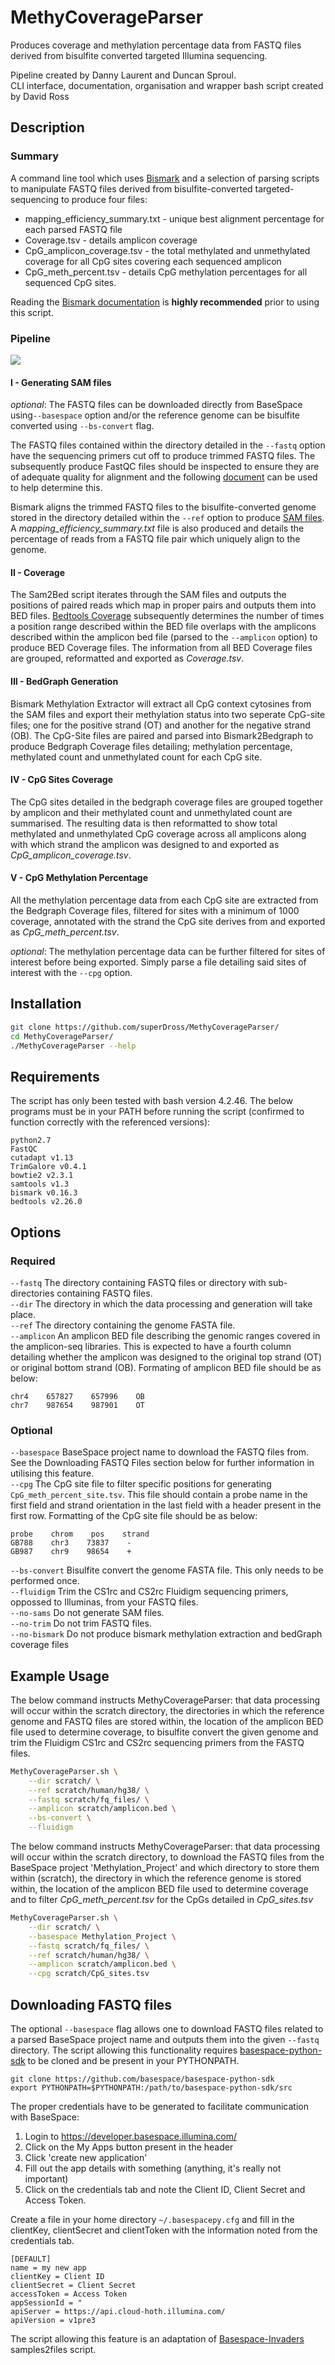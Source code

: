 # MethyCoverageParser
Produces coverage and methylation percentage data from FASTQ files derived from bisulfite converted targeted Illumina sequencing.

Pipeline created by Danny Laurent and Duncan Sproul. <br />
CLI interface, documentation, organisation and wrapper bash script created by David Ross



## Description
### Summary
A command line tool which uses [Bismark](https://www.bioinformatics.babraham.ac.uk/projects/bismark/) and a selection of parsing scripts to manipulate FASTQ files derived from bisulfite-converted targeted-sequencing to produce four files: <br />
- mapping_efficiency_summary.txt - unique best alignment percentage for each parsed FASTQ file <br />
- Coverage.tsv - details amplicon coverage <br />
- CpG_amplicon_coverage.tsv - the total methylated and unmethylated coverage for all CpG sites covering each sequenced amplicon <br />
- CpG_meth_percent.tsv - details CpG methylation percentages for all sequenced CpG sites. <br />

Reading the [Bismark documentation](https://www.bioinformatics.babraham.ac.uk/projects/bismark/Bismark_User_Guide.pdf) is **highly recommended** prior to using this script.


### Pipeline

![](docs/MethyCoverageParser_Image.png?raw=true)

#### I - Generating SAM files
*optional*: The FASTQ files can be downloaded directly from BaseSpace using```--basespace``` option and/or the reference genome can be bisulfite converted using  ```--bs-convert``` flag.

The FASTQ files contained within the directory detailed in the ```--fastq``` option have the sequencing primers cut off  to produce trimmed FASTQ files. The subsequently produce FastQC files should be inspected to ensure they are of adequate quality    for alignment and the following [document](https://www.epigenesys.eu/images/stories/protocols/pdf/20120720103700_p57.pdf) can be used  to help determine this.

Bismark aligns the trimmed FASTQ files to the bisulfite-converted genome stored in the directory detailed within the ```--ref``` option to produce [SAM files](https://samtools.github.io/hts-specs/SAMv1.pdf). A *mapping_efficiency_summary.txt* file is also       produced and details the percentage of reads from a FASTQ file pair which uniquely align to the genome.

#### II - Coverage
The Sam2Bed script iterates through the SAM files and outputs the positions of paired reads which map in proper pairs and outputs them into BED files. [Bedtools Coverage](http://bedtools.readthedocs.io/en/latest/content/tools/coverage.html) subsequently determines the number of times a position range described within the BED file overlaps with the amplicons described within the amplicon bed file (parsed to the ```--amplicon``` option) to produce BED Coverage files. The information from all BED Coverage files are grouped, reformatted and exported as *Coverage.tsv*.

#### III - BedGraph Generation
Bismark Methylation Extractor will extract all CpG context cytosines from the SAM files and export their methylation status into two seperate CpG-site files; one for the positive strand (OT) and another for the negative strand (OB). The CpG-Site files are paired and parsed into Bismark2Bedgraph to produce Bedgraph Coverage files detailing; methylation percentage, methylated count and unmethylated count for each CpG site. 

#### IV - CpG Sites Coverage 
The CpG sites detailed in the bedgraph coverage files are grouped together by amplicon and their methylated count and unmethylated count are summarised. The resulting data is then reformatted to show total methylated and unmethylated CpG coverage across all amplicons along with which strand the amplicon was designed to and exported as *CpG_amplicon_coverage.tsv*.  

#### V - CpG Methylation Percentage
All the methylation percentage data from each CpG site are extracted from the Bedgraph Coverage files, filtered for sites with a minimum of 1000 coverage, annotated with the strand the CpG site derives from and exported as *CpG_meth_percent.tsv*.

*optional*: The methylation percentage data can be further filtered for sites of interest before being exported. Simply parse a file detailing said sites of interest with the ```--cpg``` option.


 

## Installation
```bash
git clone https://github.com/superDross/MethyCoverageParser/
cd MethyCoverageParser/
./MethyCoverageParser --help
```



## Requirements
The script has only been tested with bash version 4.2.46. The below programs must be in your PATH before running the script (confirmed to function correctly with the referenced versions):
```
python2.7
FastQC 
cutadapt v1.13
TrimGalore v0.4.1
bowtie2 v2.3.1
samtools v1.3
bismark v0.16.3
bedtools v2.26.0
```



## Options
### Required
```--fastq``` The directory containing FASTQ files or directory with sub-directories containing FASTQ files.  <br />
```--dir``` The directory in which the data processing and generation will take place. <br />
```--ref``` The directory containing the genome FASTA file. <br />
```--amplicon``` An amplicon BED file describing the genomic ranges covered in the amplicon-seq libraries. This is expected to have a fourth column detailing whether the amplicon was designed to the original top strand (OT) or original bottom strand (OB). Formating of amplicon BED file should be as below:
```
chr4    657827    657996    OB 
chr7    987654    987901    OT 
```

### Optional
```--basespace``` BaseSpace project name to download the FASTQ files from. See the Downloading FASTQ Files section below for further information in utilising this feature. <br />
```--cpg``` The CpG site file to filter specific positions for generating ```CpG_meth_percent_site.tsv```. This file should contain a probe name in the first field and strand orientation in the last field with a header present in the first row. Formatting of the CpG site file should be as below: 
```
probe    chrom    pos    strand
GB788    chr3    73837    -
GB987    chr9    98654    +
```
```--bs-convert``` Bisulfite convert the genome FASTA file. This only needs to be performed once. <br />
```--fluidigm``` Trim the CS1rc and CS2rc Fluidigm sequencing primers, oppossed to Illuminas, from your FASTQ files. <br />
```--no-sams``` Do not generate SAM files. <br/>
```--no-trim``` Do not trim FASTQ files. <br />
```--no-bismark``` Do not produce bismark methylation extraction and bedGraph coverage files



## Example Usage
The below command instructs MethyCoverageParser: that data processing will occur within the scratch directory, the directories in which the reference genome and FASTQ files are stored within, the location of the amplicon BED file used to determine coverage, to bisulfite convert the given genome and trim the Fluidigm CS1rc and CS2rc sequencing primers from the FASTQ files.

```bash
MethyCoverageParser.sh \
	--dir scratch/ \
	--ref scratch/human/hg38/ \
	--fastq scratch/fq_files/ \
	--amplicon scratch/amplicon.bed \
	--bs-convert \
	--fluidigm
```
The below command instructs MethyCoverageParser: that data processing will occur within the scratch directory, to download the FASTQ files from the BaseSpace project 'Methylation_Project' and which directory to store them within (scratch), the directory in which the reference genome is stored within, the location of the amplicon BED file used to determine coverage and to filter *CpG_meth_percent.tsv* for the CpGs detailed in *CpG_sites.tsv*
```bash
MethyCoverageParser.sh \
	--dir scratch/ \
	--basespace Methylation_Project \
	--fastq scratch/fq_files/ \
	--ref scratch/human/hg38/ \
	--amplicon scratch/amplicon.bed \
	--cpg scratch/CpG_sites.tsv 
```



## Downloading FASTQ files
The optional ```--basespace``` flag allows one to download FASTQ files related to a parsed BaseSpace project name and outputs them into the given ```--fastq``` directory. The script allowing this functionality requires [basespace-python-sdk](https://github.com/basespace/basespace-python-sdk) to be cloned and be present in your PYTHONPATH. 
```
git clone https://github.com/basespace/basespace-python-sdk
export PYTHONPATH=$PYTHONPATH:/path/to/basespace-python-sdk/src
```
The proper credentials have to be generated to facilitate communication with BaseSpace:

1. Login to https://developer.basespace.illumina.com/
2. Click on the My Apps button present in the header 
3. Click 'create new application'
4. Fill out the app details with something (anything, it's really not important)
5. Click on the credentials tab and note the Client ID, Client Secret and Access Token.

Create a file in your home directory ```~/.basespacepy.cfg``` and fill in the clientKey, clientSecret and clientToken with the information noted from the credentials tab.
```
[DEFAULT]
name = my new app
clientKey = Client ID
clientSecret = Client Secret
accessToken = Access Token
appSessionId = "
apiServer = https://api.cloud-hoth.illumina.com/
apiVersion = v1pre3
```
The script allowing this feature is an adaptation of [Basespace-Invaders](https://github.com/nh13/basespace-invaders) samples2files script.



